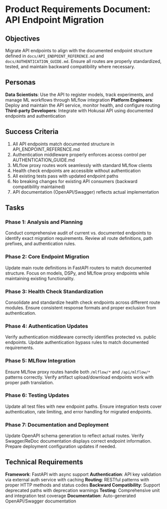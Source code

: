 # Product Requirements Document: API Endpoint Migration

## Objectives

Migrate API endpoints to align with the documented endpoint structure defined in `docs/API_ENDPOINT_REFERENCE.md` and `docs/AUTHENTICATION_GUIDE.md`. Ensure all routes are properly standardized, tested, and maintain backward compatibility where necessary.

## Personas

**Data Scientists**: Use the API to register models, track experiments, and manage ML workflows through MLflow integration
**Platform Engineers**: Deploy and maintain the API service, monitor health, and configure routing
**Third-party Developers**: Integrate with Hokusai API using documented endpoints and authentication

## Success Criteria

1. All API endpoints match documented structure in API_ENDPOINT_REFERENCE.md
2. Authentication middleware properly enforces access control per AUTHENTICATION_GUIDE.md  
3. MLflow proxy routes work seamlessly with standard MLflow clients
4. Health check endpoints are accessible without authentication
5. All existing tests pass with updated endpoint paths
6. No breaking changes for existing API consumers (backward compatibility maintained)
7. API documentation (OpenAPI/Swagger) reflects actual implementation

## Tasks

### Phase 1: Analysis and Planning
Conduct comprehensive audit of current vs. documented endpoints to identify exact migration requirements. Review all route definitions, path prefixes, and authentication rules.

### Phase 2: Core Endpoint Migration
Update main route definitions in FastAPI routers to match documented structure. Focus on models, DSPy, and MLflow proxy endpoints while maintaining existing functionality.

### Phase 3: Health Check Standardization  
Consolidate and standardize health check endpoints across different route modules. Ensure consistent response formats and proper exclusion from authentication.

### Phase 4: Authentication Updates
Verify authentication middleware correctly identifies protected vs. public endpoints. Update authentication bypass rules to match documented requirements.

### Phase 5: MLflow Integration
Ensure MLflow proxy routes handle both `/mlflow/*` and `/api/mlflow/*` patterns correctly. Verify artifact upload/download endpoints work with proper path translation.

### Phase 6: Testing Updates
Update all test files with new endpoint paths. Ensure integration tests cover authentication, rate limiting, and error handling for migrated endpoints.

### Phase 7: Documentation and Deployment
Update OpenAPI schema generation to reflect actual routes. Verify Swagger/ReDoc documentation displays correct endpoint information. Prepare deployment configuration updates if needed.

## Technical Requirements

**Framework**: FastAPI with async support
**Authentication**: API key validation via external auth service with caching
**Routing**: RESTful patterns with proper HTTP methods and status codes
**Backward Compatibility**: Support deprecated paths with deprecation warnings
**Testing**: Comprehensive unit and integration test coverage
**Documentation**: Auto-generated OpenAPI/Swagger documentation